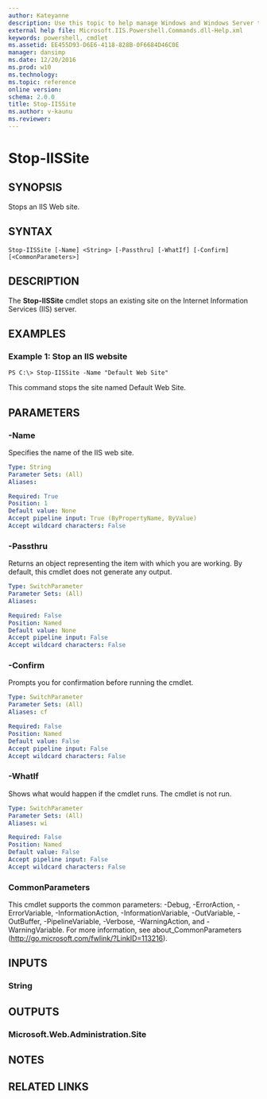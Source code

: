 ```yaml
---
author: Kateyanne
description: Use this topic to help manage Windows and Windows Server technologies with Windows PowerShell.
external help file: Microsoft.IIS.Powershell.Commands.dll-Help.xml
keywords: powershell, cmdlet
ms.assetid: EE455D93-D6E6-4118-828B-0F6684D46C0E
manager: dansimp
ms.date: 12/20/2016
ms.prod: w10
ms.technology: 
ms.topic: reference
online version: 
schema: 2.0.0
title: Stop-IISSite
ms.author: v-kaunu
ms.reviewer:
---
```


# Stop-IISSite

## SYNOPSIS
Stops an IIS Web site.

## SYNTAX

```
Stop-IISSite [-Name] <String> [-Passthru] [-WhatIf] [-Confirm] [<CommonParameters>]
```

## DESCRIPTION
The **Stop-IISSite** cmdlet stops an existing site on the Internet Information Services (IIS) server.

## EXAMPLES

### Example 1: Stop an IIS website
```
PS C:\> Stop-IISSite -Name "Default Web Site"
```

This command stops the site named Default Web Site.

## PARAMETERS

### -Name
Specifies the name of the IIS web site.

```yaml
Type: String
Parameter Sets: (All)
Aliases: 

Required: True
Position: 1
Default value: None
Accept pipeline input: True (ByPropertyName, ByValue)
Accept wildcard characters: False
```

### -Passthru
Returns an object representing the item with which you are working.
By default, this cmdlet does not generate any output.

```yaml
Type: SwitchParameter
Parameter Sets: (All)
Aliases: 

Required: False
Position: Named
Default value: None
Accept pipeline input: False
Accept wildcard characters: False
```

### -Confirm
Prompts you for confirmation before running the cmdlet.

```yaml
Type: SwitchParameter
Parameter Sets: (All)
Aliases: cf

Required: False
Position: Named
Default value: False
Accept pipeline input: False
Accept wildcard characters: False
```

### -WhatIf
Shows what would happen if the cmdlet runs.
The cmdlet is not run.

```yaml
Type: SwitchParameter
Parameter Sets: (All)
Aliases: wi

Required: False
Position: Named
Default value: False
Accept pipeline input: False
Accept wildcard characters: False
```

### CommonParameters
This cmdlet supports the common parameters: -Debug, -ErrorAction, -ErrorVariable, -InformationAction, -InformationVariable, -OutVariable, -OutBuffer, -PipelineVariable, -Verbose, -WarningAction, and -WarningVariable. For more information, see about_CommonParameters (http://go.microsoft.com/fwlink/?LinkID=113216).

## INPUTS

### String

## OUTPUTS

### Microsoft.Web.Administration.Site

## NOTES

## RELATED LINKS

